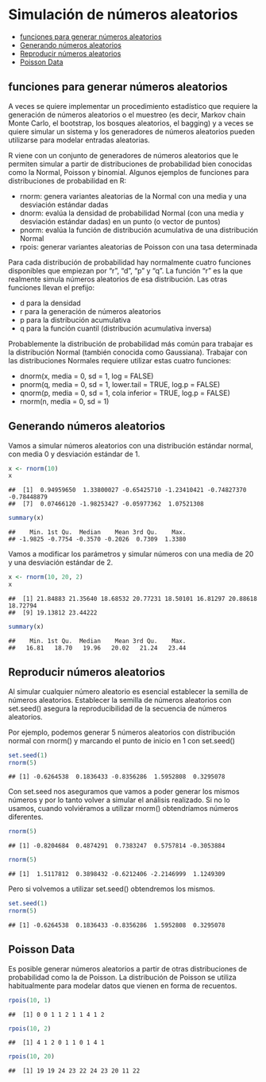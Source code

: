 Simulación de números aleatorios
================

-   [funciones para generar números
    aleatorios](#funciones-para-generar-números-aleatorios)
-   [Generando números aleatorios](#generando-números-aleatorios)
-   [Reproducir números aleatorios](#reproducir-números-aleatorios)
-   [Poisson Data](#poisson-data)

## funciones para generar números aleatorios

A veces se quiere implementar un procedimiento estadístico que requiere
la generación de números aleatorios o el muestreo (es decir, Markov
chain Monte Carlo, el bootstrap, los bosques aleatorios, el bagging) y a
veces se quiere simular un sistema y los generadores de números
aleatorios pueden utilizarse para modelar entradas aleatorias.

R viene con un conjunto de generadores de números aleatorios que le
permiten simular a partir de distribuciones de probabilidad bien
conocidas como la Normal, Poisson y binomial. Algunos ejemplos de
funciones para distribuciones de probabilidad en R:

-   rnorm: genera variantes aleatorias de la Normal con una media y una
    desviación estándar dadas
-   dnorm: evalúa la densidad de probabilidad Normal (con una media y
    desviación estándar dadas) en un punto (o vector de puntos)
-   pnorm: evalúa la función de distribución acumulativa de una
    distribución Normal
-   rpois: generar variantes aleatorias de Poisson con una tasa
    determinada

Para cada distribución de probabilidad hay normalmente cuatro funciones
disponibles que empiezan por “r”, “d”, “p” y “q”. La función “r” es la
que realmente simula números aleatorios de esa distribución. Las otras
funciones llevan el prefijo:

-   d para la densidad
-   r para la generación de números aleatorios
-   p para la distribución acumulativa
-   q para la función cuantil (distribución acumulativa inversa)

Probablemente la distribución de probabilidad más común para trabajar es
la distribución Normal (también conocida como Gaussiana). Trabajar con
las distribuciones Normales requiere utilizar estas cuatro funciones:

-   dnorm(x, media = 0, sd = 1, log = FALSE)
-   pnorm(q, media = 0, sd = 1, lower.tail = TRUE, log.p = FALSE)
-   qnorm(p, media = 0, sd = 1, cola inferior = TRUE, log.p = FALSE)
-   rnorm(n, media = 0, sd = 1)

## Generando números aleatorios

Vamos a simular números aleatorios con una distribución estándar normal,
con media 0 y desviación estándar de 1.

``` r
x <- rnorm(10)
x
```

    ##  [1]  0.94959650  1.33800027 -0.65425710 -1.23410421 -0.74827370 -0.78448879
    ##  [7]  0.07466120 -1.98253427 -0.05977362  1.07521308

``` r
summary(x)
```

    ##    Min. 1st Qu.  Median    Mean 3rd Qu.    Max. 
    ## -1.9825 -0.7754 -0.3570 -0.2026  0.7309  1.3380

Vamos a modificar los parámetros y simular números con una media de 20 y
una desviación estándar de 2.

``` r
x <- rnorm(10, 20, 2)
x
```

    ##  [1] 21.84883 21.35640 18.68532 20.77231 18.50101 16.81297 20.88618 18.72794
    ##  [9] 19.13812 23.44222

``` r
summary(x)
```

    ##    Min. 1st Qu.  Median    Mean 3rd Qu.    Max. 
    ##   16.81   18.70   19.96   20.02   21.24   23.44

## Reproducir números aleatorios

Al simular cualquier número aleatorio es esencial establecer la semilla
de números aleatorios. Establecer la semilla de números aleatorios con
set.seed() asegura la reproducibilidad de la secuencia de números
aleatorios.

Por ejemplo, podemos generar 5 números aleatorios con distribución
normal con rnorm() y marcando el punto de inicio en 1 con set.seed()

``` r
set.seed(1)
rnorm(5)
```

    ## [1] -0.6264538  0.1836433 -0.8356286  1.5952808  0.3295078

Con set.seed nos aseguramos que vamos a poder generar los mismos números
y por lo tanto volver a simular el análisis realizado. Si no lo usamos,
cuando volviéramos a utilizar rnorm() obtendríamos números diferentes.

``` r
rnorm(5)
```

    ## [1] -0.8204684  0.4874291  0.7383247  0.5757814 -0.3053884

``` r
rnorm(5)
```

    ## [1]  1.5117812  0.3898432 -0.6212406 -2.2146999  1.1249309

Pero si volvemos a utilizar set.seed() obtendremos los mismos.

``` r
set.seed(1)
rnorm(5)
```

    ## [1] -0.6264538  0.1836433 -0.8356286  1.5952808  0.3295078

## Poisson Data

Es posible generar números aleatorios a partir de otras distribuciones
de probabilidad como la de Poisson. La distribución de Poisson se
utiliza habitualmente para modelar datos que vienen en forma de
recuentos.

``` r
rpois(10, 1)
```

    ##  [1] 0 0 1 1 2 1 1 4 1 2

``` r
rpois(10, 2)
```

    ##  [1] 4 1 2 0 1 1 0 1 4 1

``` r
rpois(10, 20)
```

    ##  [1] 19 19 24 23 22 24 23 20 11 22

